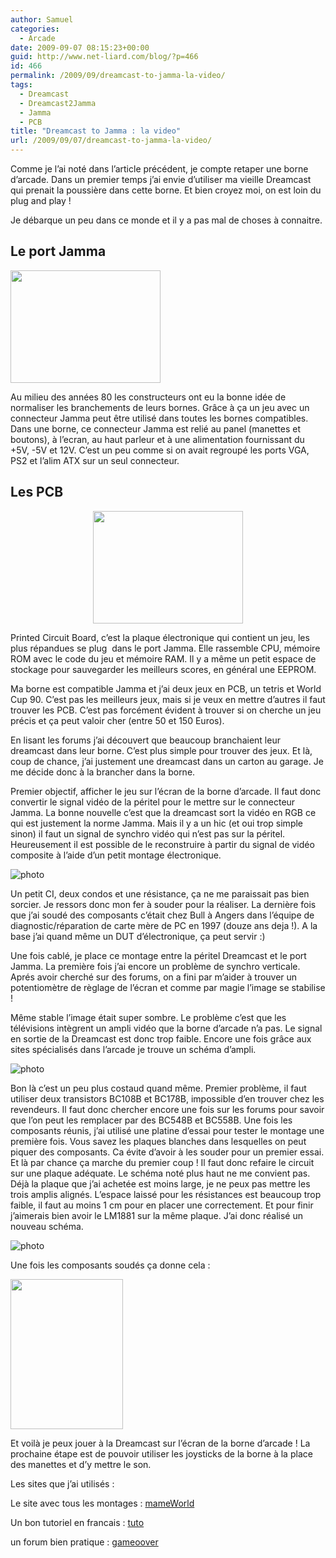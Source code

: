 ```yaml
---
author: Samuel
categories:
  - Arcade
date: 2009-09-07 08:15:23+00:00
guid: http://www.net-liard.com/blog/?p=466
id: 466
permalink: /2009/09/dreamcast-to-jamma-la-video/
tags:
  - Dreamcast
  - Dreamcast2Jamma
  - Jamma
  - PCB
title: "Dreamcast to Jamma : la video"
url: /2009/09/07/dreamcast-to-jamma-la-video/
---
```


Comme je l&#8217;ai noté dans l&#8217;article précédent, je compte retaper une borne d&#8217;arcade. Dans un premier temps j&#8217;ai envie d&#8217;utiliser ma vieille Dreamcast qui prenait la poussière dans cette borne. Et bien croyez moi, on est loin du plug and play !

Je débarque un peu dans ce monde et il y a pas mal de choses à connaitre.

## Le port Jamma

<img class="aligncenter" title="jamma" src="http://farm3.static.flickr.com/2590/3887595296_f0b61d6317_m.jpg" alt="" width="240" height="180" />

Au milieu des années 80 les constructeurs ont eu la bonne idée de normaliser les branchements de leurs bornes. Grâce à ça un jeu avec un connecteur Jamma peut être utilisé dans toutes les bornes compatibles. Dans une borne, ce connecteur Jamma est relié au panel (manettes et boutons), à l&#8217;ecran, au haut parleur et à une alimentation fournissant du +5V, -5V et 12V. C&#8217;est un peu comme si on avait regroupé les ports VGA, PS2 et l&#8217;alim ATX sur un seul connecteur.

## Les PCB

<p style="text-align: center;">
  <img class="aligncenter" title="pcb" src="http://farm3.static.flickr.com/2622/3838709143_f5630b9b49_m.jpg" alt="" width="240" height="180" />
</p>

Printed Circuit Board, c&#8217;est la plaque électronique qui contient un jeu, les plus répandues se plug  dans le port Jamma. Elle rassemble CPU, mémoire ROM avec le code du jeu et mémoire RAM. Il y a même un petit espace de stockage pour sauvegarder les meilleurs scores, en général une EEPROM.

Ma borne est compatible Jamma et j&#8217;ai deux jeux en PCB, un tetris et World Cup 90. C&#8217;est pas les meilleurs jeux, mais si je veux en mettre d&#8217;autres il faut trouver les PCB. C&#8217;est pas forcément évident à trouver si on cherche un jeu précis et ça peut valoir cher (entre 50 et 150 Euros).

En lisant les forums j&#8217;ai découvert que beaucoup branchaient leur dreamcast dans leur borne. C&#8217;est plus simple pour trouver des jeux. Et là, coup de chance, j&#8217;ai justement une dreamcast dans un carton au garage. Je me décide donc à la brancher dans la borne.

Premier objectif, afficher le jeu sur l&#8217;écran de la borne d&#8217;arcade. Il faut donc convertir le signal vidéo de la péritel pour le mettre sur le connecteur Jamma. La bonne nouvelle c&#8217;est que la dreamcast sort la vidéo en RGB ce qui est justement la norme Jamma. Mais il y a un hic (et oui trop simple sinon) il faut un signal de synchro vidéo qui n&#8217;est pas sur la péritel. Heureusement il est possible de le reconstruire à partir du signal de vidéo composite à l&#8217;aide d&#8217;un petit montage électronique.

![photo](/images/uploads/2009/09/circuit1.gif)

Un petit CI, deux condos et une résistance, ça ne me paraissait pas bien sorcier. Je ressors donc mon fer à souder pour la réaliser. La dernière fois que j&#8217;ai soudé des composants c&#8217;était chez Bull à Angers dans l&#8217;équipe de diagnostic/réparation de carte mère de PC en 1997 (douze ans deja !). A la base j&#8217;ai quand même un DUT d&#8217;électronique, ça peut servir :)

Une fois cablé, je place ce montage entre la péritel Dreamcast et le port Jamma. La première fois j&#8217;ai encore un problème de synchro verticale. Aprés avoir cherché sur des forums, on a fini par m&#8217;aider à trouver un potentiomètre de règlage de l&#8217;écran et comme par magie l&#8217;image se stabilise !

Même stable l&#8217;image était super sombre. Le problème c&#8217;est que les télévisions intègrent un ampli vidéo que la borne d&#8217;arcade n&#8217;a pas. Le signal en sortie de la Dreamcast est donc trop faible. Encore une fois grâce aux sites spécialisés dans l&#8217;arcade je trouve un schéma d&#8217;ampli.

![photo](/images/uploads/2009/09/vamp.gif)

Bon là c&#8217;est un peu plus costaud quand même. Premier problème, il faut utiliser deux transistors BC108B et BC178B, impossible d&#8217;en trouver chez les revendeurs. Il faut donc chercher encore une fois sur les forums pour savoir que l&#8217;on peut les remplacer par des BC548B et BC558B. Une fois les composants réunis, j&#8217;ai utilisé une platine d&#8217;essai pour tester le montage une première fois. Vous savez les plaques blanches dans lesquelles on peut piquer des composants. Ca évite d&#8217;avoir à les souder pour un premier essai. Et là par chance ça marche du premier coup ! Il faut donc refaire le circuit sur une plaque adéquate. Le schéma noté plus haut ne me convient pas. Déjà la plaque que j&#8217;ai achetée est moins large, je ne peux pas mettre les trois amplis alignés. L&#8217;espace laissé pour les résistances est beaucoup trop faible, il faut au moins 1 cm pour en placer une correctement. Et pour finir j&#8217;aimerais bien avoir le LM1881 sur la même plaque. J&#8217;ai donc réalisé un nouveau schéma.

![photo](/images/uploads/2009/09/plaque.png)

Une fois les composants soudés ça donne cela :

<img class="aligncenter" title="plaque" src="http://farm3.static.flickr.com/2588/3890593366_a740afcf2f_m.jpg" alt="" width="180" height="240" />

Et voilà je peux jouer à la Dreamcast sur l&#8217;écran de la borne d&#8217;arcade ! La prochaine étape est de pouvoir utiliser les joysticks de la borne à la place des manettes et d&#8217;y mettre le son.

Les sites que j&#8217;ai utilisés :

Le site avec tous les montages : [mameWorld](http://pc2jamma.mameworld.info/hardware.html)

Un bon tutoriel en francais : [tuto](http://www.gamoover.net/tuto/brancher-une-dreamcast-dans-une-borne-video-son-controles)

un forum bien pratique : [gameoover](http://www.gamoover.net/Forums/index.php)